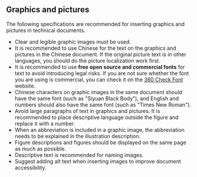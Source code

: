 ## Graphics and pictures

The following specifications are recommended for inserting graphics and pictures in technical documents.

- Clear and legible graphic images must be used.
- It is recommended to use Chinese for the text on the graphics and pictures in the Chinese document. If the original picture text is in other languages, you should do the picture localization work first.
- It is recommended to use **free open source and commercial fonts** for text to avoid introducing legal risks. If you are not sure whether the font you are using is commercial, you can check it on the [360 Check Font](http://fonts.safe.360.cn/) website.
- Chinese characters on graphic images in the same document should have the same font (such as "Siyuan Black Body"), and English and numbers should also have the same font (such as "Times New Roman").
- Avoid large paragraphs of text in graphics and pictures. It is recommended to place descriptive language outside the figure and replace it with a number.
- When an abbreviation is included in a graphic image, the abbreviation needs to be explained in the illustration description.
- Figure descriptions and figures should be displayed on the same page as much as possible.
- Descriptive text is recommended for naming images.
- Suggest adding alt text when inserting images to improve document accessibility.
